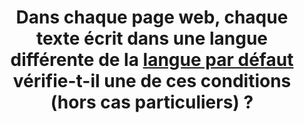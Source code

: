 ---
title: Dans chaque page web, chaque texte écrit dans une langue différente de la [langue par défaut](#langue-par-defaut) vérifie-t-il une de ces conditions (hors cas particuliers) ?
steps:
- L’indication de langue est donnée sur l’élément contenant le texte (attribut `lang` et/ou `xml:lang`) ;
- L’indication de langue est donnée sur un des éléments parents (attribut `lang` et/ou `xml:lang`)
---